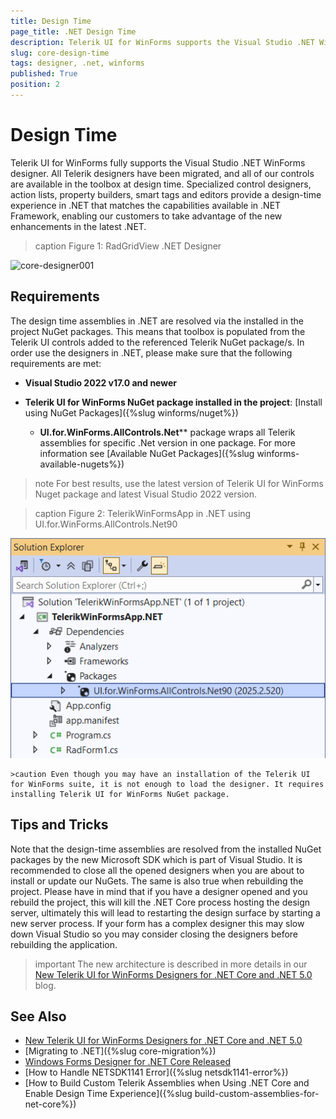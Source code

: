 ```yaml
---
title: Design Time 
page_title: .NET Design Time
description: Telerik UI for WinForms supports the Visual Studio .NET WinForms designer.
slug: core-design-time
tags: designer, .net, winforms
published: True
position: 2
---
```


# Design Time

Telerik UI for WinForms fully supports the Visual Studio .NET WinForms designer. All Telerik designers have been migrated, and all of our controls are available in the toolbox at design time. Specialized control designers, action lists, property builders, smart tags and editors provide a design-time experience in .NET that matches the capabilities available in .NET Framework, enabling our customers to take advantage of the new enhancements in the latest .NET.

>caption Figure 1: RadGridView .NET Designer

![core-designer001](images/core-designer001.png)

## Requirements

The design time assemblies in .NET are resolved via the installed in the project NuGet packages. This means that toolbox is populated from the Telerik UI controls added to the referenced Telerik NuGet package/s. In order use the designers in .NET, please make sure that the following requirements are met:

*  **Visual Studio 2022 v17.0 and newer**
   
* **Telerik UI for WinForms NuGet package installed in the project**: [Install using NuGet Packages]({%slug winforms/nuget%})
    * **UI.for.WinForms.AllControls.Net**** package wraps all Telerik assemblies for specific .Net version in one package. For more information see [Available NuGet Packages]({%slug winforms-available-nugets%})

>note For best results, use the latest version of Telerik UI for WinForms Nuget package and latest Visual Studio 2022 version.

>caption Figure 2: TelerikWinFormsApp in .NET using UI.for.WinForms.AllControls.Net90

![core-designer002](images/core-designer002.png)
  
    >caution Even though you may have an installation of the Telerik UI for WinForms suite, it is not enough to load the designer. It requires installing Telerik UI for WinForms NuGet package.


## Tips and Tricks

Note that the design-time assemblies are resolved from the installed NuGet packages by the new Microsoft SDK which is part of Visual Studio. It is recommended to close all the opened designers when you are about to install or update our NuGets. The same is also true when rebuilding the project. Please have in mind that if you have a designer opened and you rebuild the project, this will kill the .NET Core process hosting the design server, ultimately this will lead to restarting the design surface by starting a new server process. If your form has a complex designer this may slow down Visual Studio so you may consider closing the designers before rebuilding the application. 

>important The new architecture is described in more details in our [New Telerik UI for WinForms Designers for .NET Core and .NET 5.0](https://www.telerik.com/blogs/new-telerik-ui-for-winforms-designers-dotnet-core-dotnet-5) blog.


## See Also

* [New Telerik UI for WinForms Designers for .NET Core and .NET 5.0](https://www.telerik.com/blogs/new-telerik-ui-for-winforms-designers-dotnet-core-dotnet-5)
* [Migrating to .NET]({%slug core-migration%})
* [Windows Forms Designer for .NET Core Released](https://devblogs.microsoft.com/dotnet/windows-forms-designer-for-net-core-released/)
* [How to Handle NETSDK1141 Error]({%slug netsdk1141-error%})
* [How to Build Custom Telerik Assemblies when Using .NET Core and Enable Design Time Experience]({%slug build-custom-assemblies-for-net-core%})
